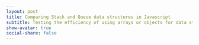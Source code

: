 ```yaml
---
layout: post
title: Comparing Stack and Queue data structures in Javascript
subtitle: Testing the efficiency of using arrays or objects for data storage in stacks and queues
show-avatar: true
social-share: false
---
```

